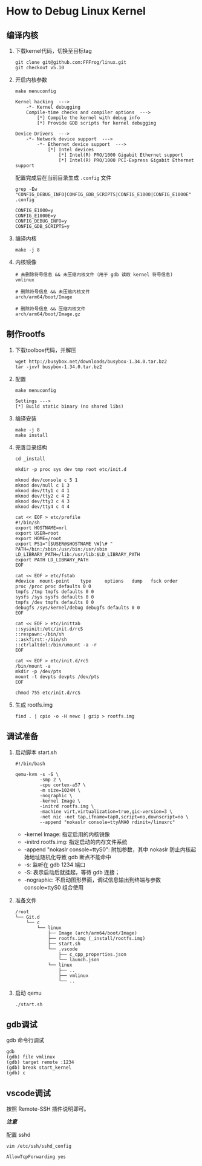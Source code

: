 # How to Debug Linux Kernel

## 编译内核

1. 下载kernel代码，切换至目标tag

    ```shell
    git clone git@github.com:FFFrog/linux.git
    git checkout v5.10
    ```

2. 开启内核参数

    ```shell
    make menuconfig
    ```

    ```text
    Kernel hacking  ---> 
        -*- Kernel debugging
        Compile-time checks and compiler options  --->
            [*] Compile the kernel with debug info
            [*] Provide GDB scripts for kernel debugging

    Device Drivers  --->
        -*- Network device support  --->
            -*- Ethernet device support  --->
                [*] Intel devices
                    [*] Intel(R) PRO/1000 Gigabit Ethernet support
                    [*] Intel(R) PRO/1000 PCI-Express Gigabit Ethernet support
    ```

    配置完成后在当前目录生成 `.config` 文件

    ```shell
    grep -Ew "CONFIG_DEBUG_INFO|CONFIG_GDB_SCRIPTS|CONFIG_E1000|CONFIG_E1000E" .config
    ```

    ```text
    CONFIG_E1000=y
    CONFIG_E1000E=y
    CONFIG_DEBUG_INFO=y
    CONFIG_GDB_SCRIPTS=y
    ```

3. 编译内核

    ```shell
    make -j 8
    ```

4. 内核镜像

    ```text
    # 未删除符号信息 && 未压缩内核文件（用于 gdb 读取 kernel 符号信息)
    vmlinux

    # 删除符号信息 && 未压缩内核文件
    arch/arm64/boot/Image

    # 删除符号信息 && 压缩内核文件
    arch/arm64/boot/Image.gz
    ```

## 制作rootfs

1. 下载toolbox代码，并解压

    ```shell
    wget http://busybox.net/downloads/busybox-1.34.0.tar.bz2
    tar -jxvf busybox-1.34.0.tar.bz2
    ```

2. 配置

    ```shell
    make menuconfig
    ```

    ```text
    Settings --->
    [*] Build static binary (no shared libs)  
    ```

3. 编译安装

    ```shell
    make -j 8
    make install
    ```

4. 完善目录结构

    ```shell
    cd _install

    mkdir -p proc sys dev tmp root etc/init.d

    mknod dev/console c 5 1
    mknod dev/null c 1 3
    mknod dev/tty1 c 4 1
    mknod dev/tty2 c 4 2
    mknod dev/tty3 c 4 3
    mknod dev/tty4 c 4 4

    cat << EOF > etc/profile
    #!/bin/sh
    export HOSTNAME=mrl
    export USER=root
    export HOME=/root
    export PS1="[$USER@$HOSTNAME \W]\# "
    PATH=/bin:/sbin:/usr/bin:/usr/sbin
    LD_LIBRARY_PATH=/lib:/usr/lib:$LD_LIBRARY_PATH
    export PATH LD_LIBRARY_PATH
    EOF

    cat << EOF > etc/fstab
    #device  mount-point    type     options   dump   fsck order
    proc /proc proc defaults 0 0
    tmpfs /tmp tmpfs defaults 0 0
    sysfs /sys sysfs defaults 0 0
    tmpfs /dev tmpfs defaults 0 0
    debugfs /sys/kernel/debug debugfs defaults 0 0
    EOF

    cat << EOF > etc/inittab
    ::sysinit:/etc/init.d/rcS
    ::respawn:-/bin/sh
    ::askfirst:-/bin/sh
    ::ctrlaltdel:/bin/umount -a -r
    EOF

    cat << EOF > etc/init.d/rcS
    /bin/mount -a
    mkdir -p /dev/pts
    mount -t devpts devpts /dev/pts
    EOF

    chmod 755 etc/init.d/rcS
    ```

5. 生成 rootfs.img

    ```shell
    find . | cpio -o -H newc | gzip > rootfs.img
    ```

## 调试准备

1. 启动脚本 start.sh

    ```shell
    #!/bin/bash

    qemu-kvm -s -S \
             -smp 2 \
             -cpu cortex-a57 \
             -m size=1024M \
             -nographic \
             -kernel Image \
             -initrd rootfs.img \
             -machine virt,virtualization=true,gic-version=3 \
             -net nic -net tap,ifname=tap0,script=no,downscript=no \
             --append "nokaslr console=ttyAMA0 rdinit=/linuxrc"
    ```

    - -kernel Image: 指定启用的内核镜像
    - -initrd rootfs.img: 指定启动的内存文件系统
    - -append "nokaslr console=ttyS0": 附加参数，其中 nokaslr 防止内核起始地址随机化导致 gdb 断点不能命中
    - -s: 监听在 gdb 1234 端口
    - -S: 表示启动后就挂起，等待 gdb 连接；
    - -nographic: 不启动图形界面，调试信息输出到终端与参数 console=ttyS0 组合使用

2. 准备文件

    ```text
    /root
    └── Git.d
        └── c
            └── linux
                ├── Image (arch/arm64/boot/Image)
                ├── rootfs.img (_install/rootfs.img)
                ├── start.sh
                └── .vscode
                    ├── c_cpp_properties.json
                    └── launch.json
                └── linux
                    ├── ..
                    ├── vmlinux
                    └── ..
    ```

3. 启动 qemu

    ```shell
    ./start.sh
    ```

## gdb调试

gdb 命令行调试

```shell
gdb
(gdb) file vmlinux
(gdb) target remote :1234
(gdb) break start_kernel
(gdb) c
```

## vscode调试

按照 Remote-SSH 插件说明即可。

***注意***

配置 sshd

```shell
vim /etc/ssh/sshd_config

AllowTcpForwarding yes
```
